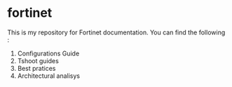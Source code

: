 # fortinet

This is my repository for Fortinet documentation. 
You can find the following : 
1. Configurations Guide 
2. Tshoot guides
3. Best pratices
4. Architectural analisys

